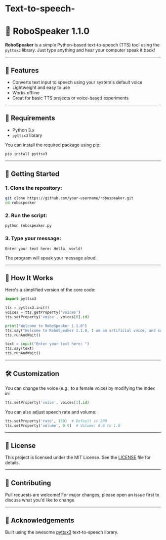# Text-to-speech-
# 🤖 RoboSpeaker 1.1.0

**RoboSpeaker** is a simple Python-based text-to-speech (TTS) tool using the `pyttsx3` library. Just type anything and hear your computer speak it back!

---

## 🎯 Features

* Converts text input to speech using your system's default voice
* Lightweight and easy to use
* Works offline
* Great for basic TTS projects or voice-based experiments

---

## 🔧 Requirements

* Python 3.x
* `pyttsx3` library

You can install the required package using pip:

```bash
pip install pyttsx3
```

---

## 🚀 Getting Started

### 1. Clone the repository:

```bash
git clone https://github.com/your-username/robospeaker.git
cd robospeaker
```

### 2. Run the script:

```bash
python robospeaker.py
```

### 3. Type your message:

```text
Enter your text here: Hello, world!
```

The program will speak your message aloud.

---

## 🧠 How It Works

Here's a simplified version of the core code:

```python
import pyttsx3

tts = pyttsx3.init()
voices = tts.getProperty('voices')
tts.setProperty('voice', voices[0].id)

print("Welcome to RoboSpeaker 1.1.0")
tts.say("Welcome to RoboSpeaker 1.1.0, I am an artificial voice, and say whatever you type!")
tts.runAndWait()

text = input("Enter your text here: ")
tts.say(text)
tts.runAndWait()
```

---

## 🛠️ Customization

You can change the voice (e.g., to a female voice) by modifying the index in:

```python
tts.setProperty('voice', voices[1].id)
```

You can also adjust speech rate and volume:

```python
tts.setProperty('rate', 150)  # Default is 200
tts.setProperty('volume', 0.9)  # Volume: 0.0 to 1.0
```

---

## 📄 License

This project is licensed under the MIT License. See the [LICENSE](LICENSE) file for details.

---

## 🙌 Contributing

Pull requests are welcome! For major changes, please open an issue first to discuss what you'd like to change.

---

## 📣 Acknowledgements

Built using the awesome [pyttsx3](https://github.com/nateshmbhat/pyttsx3) text-to-speech library.


